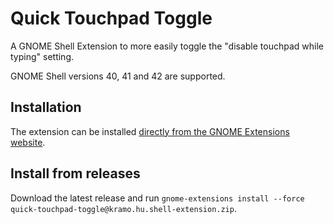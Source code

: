 # Quick Touchpad Toggle
A GNOME Shell Extension to more easily toggle the "disable touchpad while typing" setting.

GNOME Shell versions 40, 41 and 42 are supported.

## Installation
The extension can be installed [directly from the GNOME Extensions website](https://extensions.gnome.org/extension/5292/quick-touchpad-toggle/).

## Install from releases
Download the latest release and run `gnome-extensions install --force quick-touchpad-toggle@kramo.hu.shell-extension.zip`.
